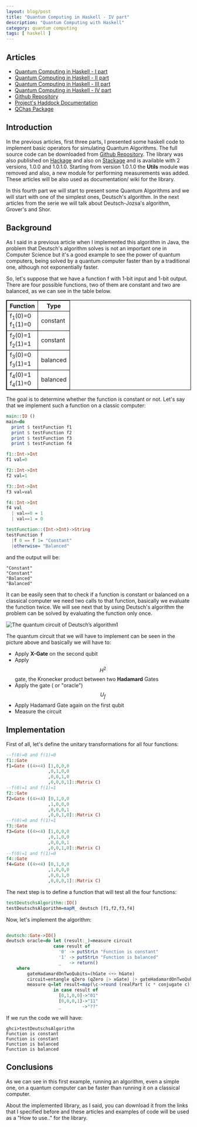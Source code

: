 ```yaml
---
layout: blog/post
title: "Quantum Computing in Haskell - IV part"
description: "Quantum Computing with Haskell"
category: quantum computing
tags: [ haskell ]
---
```


## Articles

* [Quantum Computing in Haskell - I part][first_article]
* [Quantum Computing in Haskell - II part][second_article]
* [Quantum Computing in Haskell - III part][third_article]
* [Quantum Computing in Haskell - IV part][fourth_article]
* [Github Repository][git_repo]
* [Project's Haddock Documentation][documentation]
* [QChas Package][package]


## Introduction

In the previous articles, first three parts, I presented some haskell code to implement basic operators for simulating Quantum Algorithms. The full source code can be downloaded from [Github Repository][1]. The library was also published on [Hackage][2] and also on [Stackage][3] and is available with 2 versions, 1.0.0 and 1.0.1.0. Starting from version 1.0.1.0 the **Utils** module was removed and also, a new module for performing measurements was added. These articles will be also used as documentation/ wiki for the library.

In this fourth part we will start to present some Quantum Algorithms and we will start with one of the simplest ones, Deutsch's algorithm. In the next articles from the serie we will talk about Deutsch-Jozsa's algorithm, Grover's and Shor.

## Background

As I said in a previous article when I implemented this algorithm in Java, the problem that Deutsch's algorithm solves is not an important one in Computer Science but it's a good example to see the power of quantum computers, being solved by a quantum computer faster than by a traditional one, although not exponentially faster.

So, let's suppose that we have a function f with 1-bit input and 1-bit output. There are four possible functions, two of them are constant and two are balanced, as we can see in the table below.

<table style="border:1px solid black;">
  <tr>
    <th style="border:1px solid black;">Function</th>
    <th style="border:1px solid black;">Type</th> 
  </tr>
  <tr>
    <td style="border:1px solid black;">f<sub>1</sub>(0)=0<br> f<sub>1</sub>(1)=0</td>
    <td style="border:1px solid black;">constant</td> 
  </tr>
  <tr>
    <td style="border:1px solid black;">f<sub>2</sub>(0)=1<br> f<sub>2</sub>(1)=1  </td>
    <td style="border:1px solid black;">constant</td> 
  </tr>
  <tr>
    <td style="border:1px solid black;">f<sub>3</sub>(0)=0<br> f<sub>3</sub>(1)=1</td>
    <td style="border:1px solid black;">balanced</td> 
  </tr>
  <tr>
    <td style="border:1px solid black;">f<sub>4</sub>(0)=1<br> f<sub>4</sub>(1)=0</td>
    <td style="border:1px solid black;">balanced</td> 
  </tr>
</table>

The goal is to determine whether the function is constant or not. Let's say that we implement such a function on a classic computer:

```haskell
main::IO ()
main=do
  print $ testFunction f1
  print $ testFunction f2
  print $ testFunction f3
  print $ testFunction f4

f1::Int->Int
f1 val=0

f2::Int->Int
f2 val=1

f3::Int->Int
f3 val=val

f4::Int->Int
f4 val
  | val==0 = 1
  | val==1 = 0

testFunction::(Int->Int)->String
testFunction f
  |f 0 == f 1= "Constant"
  |otherwise= "Balanced"
```
and the output will be:

```
"Constant"
"Constant"
"Balanced"
"Balanced"
```

It can be easily seen that to check if a function is constant or balanced on a classical computer we need two calls to that function, basically we evaluate the function twice. We will see next that by using Deutsch's algorithm the problem can be solved by evaluating the function only once.

![The quantum circuit of Deutsch’s algorithm[1]][4]

The quantum circuit that we will have to implement can be seen in the picture above and basically we will have to:

* Apply **X-Gate** on the second qubit
* Apply $$H^2$$ gate, the Kronecker product between two **Hadamard** Gates
* Apply the gate ( or "oracle") $$U_f$$
* Apply Hadamard Gate again on the first qubit
* Measure the circuit

## Implementation

First of all, let's define the unitary transformations for all four functions:

```haskell
--f(0)=0 and f(1)=0
f1::Gate
f1=Gate ((4><4) [1,0,0,0
                ,0,1,0,0
                ,0,0,1,0
                ,0,0,0,1]::Matrix C)
--f(0)=1 and f(1)=1
f2::Gate
f2=Gate ((4><4) [0,1,0,0
                ,1,0,0,0
                ,0,0,0,1
                ,0,0,1,0]::Matrix C)
--f(0)=0 and f(1)=1
f3::Gate
f3=Gate ((4><4) [1,0,0,0
                ,0,1,0,0
                ,0,0,0,1
                ,0,0,1,0]::Matrix C)
--f(0)=1 and f(1)=0
f4::Gate
f4=Gate ((4><4) [0,1,0,0
                ,1,0,0,0
                ,0,0,1,0
                ,0,0,0,1]::Matrix C)                
```

The next step is to define a function that will test all the four functions:

```haskell
testDeutschsAlgorithm::IO()
testDeutschsAlgorithm=mapM_ deutsch [f1,f2,f3,f4]
```

Now, let's implement the algorithm:

```haskell

deutsch::Gate->IO()
deutsch oracle=do let (result:_)=measure circuit
                  case result of
                    '0' -> putStrLn "Function is constant"
                    '1' -> putStrLn "Function is balanced"
                    _   -> return()
    where
        gateHadamardOnTwoQubits=(hGate <+> hGate)
        circuit=entangle qZero (qZero |> xGate) |> gateHadamardOnTwoQubits |> oracle |> gateHadamardOnTwoQubits
        measure q=let result=map(\c->round (realPart (c * conjugate c))) (toList . flatten $ qubitState q)        
                  in case result of
                    [0,1,0,0]->"01"
                    [0,0,0,1]->"11"
                    _        ->"??"
```

If we run the code we will have:

```
ghci>testDeutschsAlgorithm
Function is constant
Function is constant
Function is balanced
Function is balanced

```

## Conclusions

As we can see in this first example, running an algorithm, even a simple one, on a quantum computer can be faster than running it on a classical computer. 

About the implemented library, as I said, you can download it from the links that I specified before and these articles and examples of code will be used as a "How to use.." for the library. 

[first_article]: https://ardeleanasm.github.io/Quantum-Computing-in-Haskell/
[second_article]: https://ardeleanasm.github.io/Quantum-Computing-in-Haskell-second-part/
[third_article]: https://ardeleanasm.github.io/Quantum-Computing-in-Haskell-third-part/
[fourth_article]: https://ardeleanasm.github.io/Quantum-Computing-in-Haskell-fourth-part/
[git_repo]: https://github.com/ardeleanasm/qchas
[documentation]: https://ardeleanasm.github.io/qchas/
[package]: https://hackage.haskell.org/package/qchas

[1]: https://github.com/ardeleanasm/qchas
[2]: https://hackage.haskell.org/package/qchas
[3]: https://www.stackage.org/nightly-2017-08-17/package/qchas-1.0.1.0
[4]: http://ardeleanasm.github.io/resources/deutsch_quantum_circuits.png